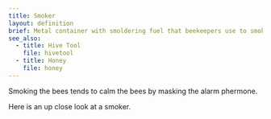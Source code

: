```yaml
---
title: Smoker
layout: definition
brief: Metal container with smoldering fuel that beekeepers use to smoke bees.
see_also: 
  - title: Hive Tool
    file: hivetool
  - title: Honey
    file: honey 
---
```

Smoking the bees tends to calm the bees by masking the alarm phermone.

Here is an up close look at a smoker.